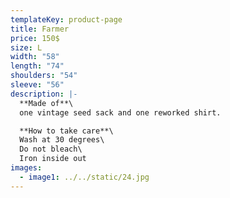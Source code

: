 ```yaml
---
templateKey: product-page
title: Farmer
price: 150$
size: L
width: "58"
length: "74"
shoulders: "54"
sleeve: "56"
description: |-
  **Made of**\
  one vintage seed sack and one reworked shirt.

  **How to take care**\
  Wash at 30 degrees\
  Do not bleach\
  Iron inside out
images:
  - image1: ../../static/24.jpg
---
```

